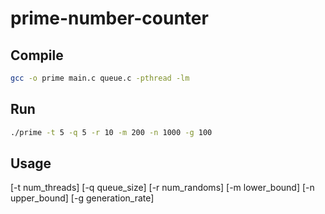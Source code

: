 # prime-number-counter

## Compile

```bash
gcc -o prime main.c queue.c -pthread -lm
```
## Run
```bash
./prime -t 5 -q 5 -r 10 -m 200 -n 1000 -g 100
```

## Usage

[-t num_threads] [-q queue_size] [-r num_randoms] [-m lower_bound] [-n upper_bound] [-g generation_rate]

